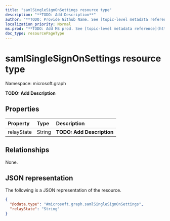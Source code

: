 ```yaml
---
title: "samlSingleSignOnSettings resource type"
description: "**TODO: Add Description**"
author: "**TODO: Provide Github Name. See [topic-level metadata reference](https://msgo.azurewebsites.net/add/document/guidelines/metadata.html#topic-level-metadata)**"
localization_priority: Normal
ms.prod: "**TODO: Add MS prod. See [topic-level metadata reference](https://msgo.azurewebsites.net/add/document/guidelines/metadata.html#topic-level-metadata)**"
doc_type: resourcePageType
---
```


# samlSingleSignOnSettings resource type

Namespace: microsoft.graph

**TODO: Add Description**

## Properties
|Property|Type|Description|
|:---|:---|:---|
|relayState|String|**TODO: Add Description**|

## Relationships
None.

## JSON representation
The following is a JSON representation of the resource.
<!-- {
  "blockType": "resource",
  "@odata.type": "microsoft.graph.samlSingleSignOnSettings"
}
-->
``` json
{
  "@odata.type": "#microsoft.graph.samlSingleSignOnSettings",
  "relayState": "String"
}
```

